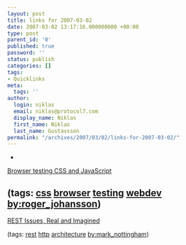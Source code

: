 ```yaml
---
layout: post
title: links for 2007-03-02
date: 2007-03-02 13:17:16.000000000 +00:00
type: post
parent_id: '0'
published: true
password: ''
status: publish
categories: []
tags:
- Quicklinks
meta:
  tags: ''
author:
  login: niklas
  email: niklas@protocol7.com
  display_name: Niklas
  first_name: Niklas
  last_name: Gustavsson
permalink: "/archives/2007/03/02/links-for-2007-03-02/"
---
```

- 
[Browser testing CSS and JavaScript](http://www.456bereastreet.com/archive/200702/browser_testing_css_and_javascript/)

(tags: [css](http://del.icio.us/protocol7/css) [browser](http://del.icio.us/protocol7/browser) [testing](http://del.icio.us/protocol7/testing) [webdev](http://del.icio.us/protocol7/webdev) [by:roger\_johansson](http://del.icio.us/protocol7/by:roger_johansson))
- 
[REST Issues, Real and Imagined](http://www.mnot.net/blog/2007/02/27/rest_issues)

(tags: [rest](http://del.icio.us/protocol7/rest) [http](http://del.icio.us/protocol7/http) [architecture](http://del.icio.us/protocol7/architecture) [by:mark\_nottingham](http://del.icio.us/protocol7/by:mark_nottingham))
